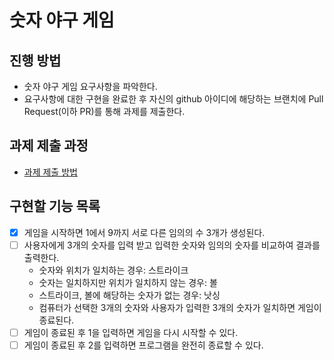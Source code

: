 # 숫자 야구 게임
## 진행 방법
* 숫자 야구 게임 요구사항을 파악한다.
* 요구사항에 대한 구현을 완료한 후 자신의 github 아이디에 해당하는 브랜치에 Pull Request(이하 PR)를 통해 과제를 제출한다.

## 과제 제출 과정
* [과제 제출 방법](https://github.com/next-step/nextstep-docs/tree/master/ent-precourse)

## 구현할 기능 목록
- [X] 게임을 시작하면 1에서 9까지 서로 다른 임의의 수 3개가 생성된다.
- [ ] 사용자에게 3개의 숫자를 입력 받고 입력한 숫자와 임의의 숫자를 비교하여 결과를 출력한다.
    - 숫자와 위치가 일치하는 경우: 스트라이크
    - 숫자는 일치하지만 위치가 일치하지 않는 경우: 볼
    - 스트라이크, 볼에 해당하는 숫자가 없는 경우: 낫싱
    - 컴퓨터가 선택한 3개의 숫자와 사용자가 입력한 3개의 숫자가 일치하면 게임이 종료된다.
- [ ] 게임이 종료된 후 1을 입력하면 게임을 다시 시작할 수 있다.
- [ ] 게임이 종료된 후 2를 입력하면 프로그램을 완전히 종료할 수 있다.
